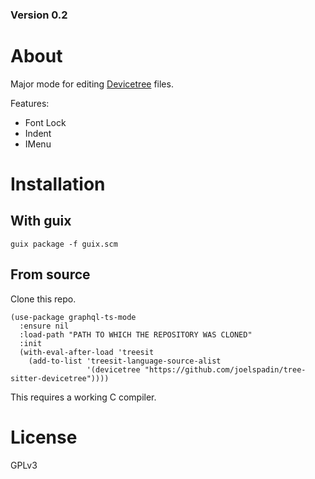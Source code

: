 

### Version 0.2


# About

Major mode for editing [Devicetree](http://www.devicetree.org/) files.

Features:

-   Font Lock
-   Indent
-   IMenu


# Installation


## With guix

    guix package -f guix.scm


## From source

Clone this repo.

    (use-package graphql-ts-mode
      :ensure nil
      :load-path "PATH TO WHICH THE REPOSITORY WAS CLONED"
      :init
      (with-eval-after-load 'treesit
        (add-to-list 'treesit-language-source-alist
                     '(devicetree "https://github.com/joelspadin/tree-sitter-devicetree"))))

This requires a working C compiler.


# License

GPLv3

